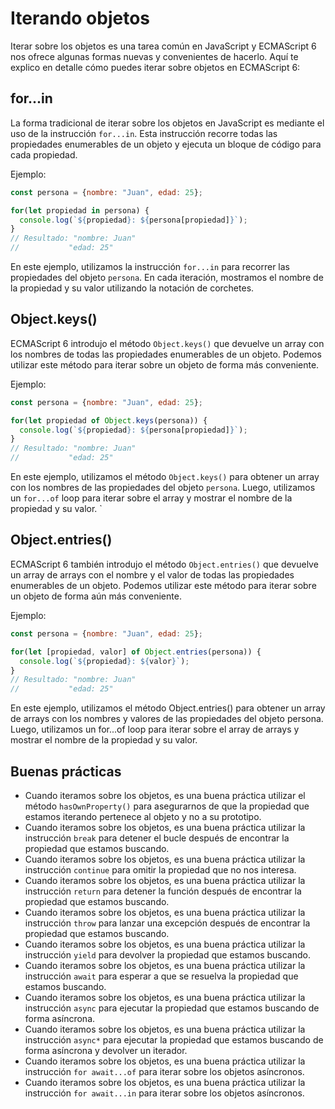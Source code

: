 # Iterando objetos

Iterar sobre los objetos es una tarea común en JavaScript y ECMAScript 6 nos ofrece algunas formas nuevas y convenientes de hacerlo. Aquí te explico en detalle cómo puedes iterar sobre objetos en ECMAScript 6:

## for...in

La forma tradicional de iterar sobre los objetos en JavaScript es mediante el uso de la instrucción `for...in`. Esta instrucción recorre todas las propiedades enumerables de un objeto y ejecuta un bloque de código para cada propiedad.

Ejemplo:

```javascript
const persona = {nombre: "Juan", edad: 25};

for(let propiedad in persona) {
  console.log(`${propiedad}: ${persona[propiedad]}`);
}
// Resultado: "nombre: Juan"
//           "edad: 25"
```

En este ejemplo, utilizamos la instrucción `for...in` para recorrer las propiedades del objeto `persona`. En cada iteración, mostramos el nombre de la propiedad y su valor utilizando la notación de corchetes.

## Object.keys()

ECMAScript 6 introdujo el método `Object.keys()` que devuelve un array con los nombres de todas las propiedades enumerables de un objeto. Podemos utilizar este método para iterar sobre un objeto de forma más conveniente.

Ejemplo:

```javascript
const persona = {nombre: "Juan", edad: 25};

for(let propiedad of Object.keys(persona)) {
  console.log(`${propiedad}: ${persona[propiedad]}`);
}
// Resultado: "nombre: Juan"
//           "edad: 25"
```

En este ejemplo, utilizamos el método `Object.keys()` para obtener un array con los nombres de las propiedades del objeto `persona`. Luego, utilizamos un `for...of` loop para iterar sobre el array y mostrar el nombre de la propiedad y su valor.
`

## Object.entries()

ECMAScript 6 también introdujo el método `Object.entries()` que devuelve un array de arrays con el nombre y el valor de todas las propiedades enumerables de un objeto. Podemos utilizar este método para iterar sobre un objeto de forma aún más conveniente.

Ejemplo:

```javascript
const persona = {nombre: "Juan", edad: 25};

for(let [propiedad, valor] of Object.entries(persona)) {
  console.log(`${propiedad}: ${valor}`);
}
// Resultado: "nombre: Juan"
//           "edad: 25"
```

En este ejemplo, utilizamos el método Object.entries() para obtener un array de arrays con los nombres y valores de las propiedades del objeto persona. Luego, utilizamos un for...of loop para iterar sobre el array de arrays y mostrar el nombre de la propiedad y su valor.

## Buenas prácticas

- Cuando iteramos sobre los objetos, es una buena práctica utilizar el método `hasOwnProperty()` para asegurarnos de que la propiedad que estamos iterando pertenece al objeto y no a su prototipo.
- Cuando iteramos sobre los objetos, es una buena práctica utilizar la instrucción `break` para detener el bucle después de encontrar la propiedad que estamos buscando.
- Cuando iteramos sobre los objetos, es una buena práctica utilizar la instrucción `continue` para omitir la propiedad que no nos interesa.
- Cuando iteramos sobre los objetos, es una buena práctica utilizar la instrucción `return` para detener la función después de encontrar la propiedad que estamos buscando.
- Cuando iteramos sobre los objetos, es una buena práctica utilizar la instrucción `throw` para lanzar una excepción después de encontrar la propiedad que estamos buscando.
- Cuando iteramos sobre los objetos, es una buena práctica utilizar la instrucción `yield` para devolver la propiedad que estamos buscando.
- Cuando iteramos sobre los objetos, es una buena práctica utilizar la instrucción `await` para esperar a que se resuelva la propiedad que estamos buscando.
- Cuando iteramos sobre los objetos, es una buena práctica utilizar la instrucción `async` para ejecutar la propiedad que estamos buscando de forma asíncrona.
- Cuando iteramos sobre los objetos, es una buena práctica utilizar la instrucción `async*` para ejecutar la propiedad que estamos buscando de forma asíncrona y devolver un iterador.
- Cuando iteramos sobre los objetos, es una buena práctica utilizar la instrucción `for await...of` para iterar sobre los objetos asíncronos.
- Cuando iteramos sobre los objetos, es una buena práctica utilizar la instrucción `for await...in` para iterar sobre los objetos asíncronos.
